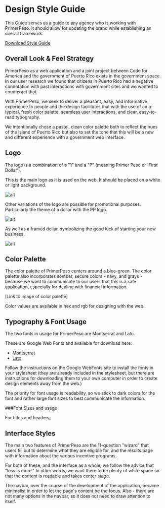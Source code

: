 # Design Style Guide

This Guide serves as a guide to any agency who is working with PrimerPeso. It should allow for updating the brand while establishing an overall framework.

[Download Style Guide](http://cl.ly/YEIv/StyleGuide.png)

## Overall Look & Feel Strategy

PrimerPeso as a web application and a joint project between Code for America and the government of Puerto Rico exists in the government space. In our user research we found that citizens in Puerto Rico had a negative connotation with past interactions with government sites and we wanted to counteract that.

With PrimerPeso, we seek to deliver a pleasant, easy, and informative experience to people and the design facilitates that with the use of an a-typical, fresh color palette, seamless user interactions, and clear, easy-to-read typography.

We intentionally chose a pastel, clean color palette both to reflect the hues of the island of Puerto Rico but also to set the tone that this will be a new and different experience with a government web interface.

## Logo

The logo is a combination of a "1" and a "P" (meaning Primer Peso or 'First Dollar').

This is the main logo as it is used on the web. It should be placed on a white or light background.

![alt](https://www.dropbox.com/s/vxk7ni2h9sdtytd/logo_pp.png?dl=0)

Other variations of the logo are possible for promotional purposes. Particularly the theme of a dollar with the PP logo.

![alt](https://www.dropbox.com/s/vxk7ni2h9sdtytd/logo_pp.png?dl=0)

As well as a framed dollar, symbolizing the good luck of starting your new business.

![alt](https://www.dropbox.com/s/vxk7ni2h9sdtytd/logo_pp.png?dl=0)

## Color Palette

The color palette of PrimerPeso centers around a blue-green. The color palette also incorporates somber, secure colors - navy, and grays - because we want to communicate to our users that this is a safe application, especially for dealing with financial information.

[Link to image of color palette]

Color values are available in hex and rgb for designing with the web.

## Typography & Font Usage

The two fonts in usage for PrimerPeso are Montserrat and Lato.

These are Google Web Fonts and available for download here:

* [Montserrat](https://www.google.com/fonts/specimen/Montserrat)
* [Lato](https://www.google.com/fonts/specimen/Lato)

Follow the instructions on the Google WebFonts site to install the fonts in your stylesheet (they are already included in the stylesheet, but there are instructions for downloading them to your own computer in order to create design elements away from the web.)

The priority for font usage is readability, so we stick to dark colors for the font and rather large font sizes to best communicate the information.

###Font Sizes and usage

For titles and headers,


## Interface Styles

The main two features of PrimerPeso are the 11-question "wizard" that users fill out to determine what they are eligible for, and the results page with information about the various incentive programs.

For both of these, and the interface as a whole, we follow the advice that "less is more." In other words, we want there to be plenty of white space so that the content is readable and takes center stage.

The navbar, over the course of the development of the application, became minimalist in order to let the page's content be the focus. Also - there are not many options in the navbar, so it does not need to draw attention to itself.



